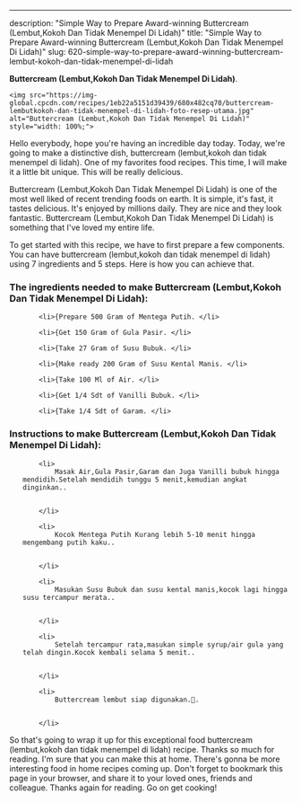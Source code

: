 ---
description: "Simple Way to Prepare Award-winning Buttercream (Lembut,Kokoh Dan Tidak Menempel Di Lidah)"
title: "Simple Way to Prepare Award-winning Buttercream (Lembut,Kokoh Dan Tidak Menempel Di Lidah)"
slug: 620-simple-way-to-prepare-award-winning-buttercream-lembut-kokoh-dan-tidak-menempel-di-lidah

<p>
	<strong>Buttercream (Lembut,Kokoh Dan Tidak Menempel Di Lidah)</strong>. 
	
</p>
<p>
	
	<img src="https://img-global.cpcdn.com/recipes/1eb22a5151d39439/680x482cq70/buttercream-lembutkokoh-dan-tidak-menempel-di-lidah-foto-resep-utama.jpg" alt="Buttercream (Lembut,Kokoh Dan Tidak Menempel Di Lidah)" style="width: 100%;">
	
	
</p>
<p>
	Hello everybody, hope you're having an incredible day today. Today, we're going to make a distinctive dish, buttercream (lembut,kokoh dan tidak menempel di lidah). One of my favorites food recipes. This time, I will make it a little bit unique. This will be really delicious.
</p>
	
<p>
	
</p>
<p>
	Buttercream (Lembut,Kokoh Dan Tidak Menempel Di Lidah) is one of the most well liked of recent trending foods on earth. It is simple, it's fast, it tastes delicious. It's enjoyed by millions daily. They are nice and they look fantastic. Buttercream (Lembut,Kokoh Dan Tidak Menempel Di Lidah) is something that I've loved my entire life.
</p>

<p>
To get started with this recipe, we have to first prepare a few components. You can have buttercream (lembut,kokoh dan tidak menempel di lidah) using 7 ingredients and 5 steps. Here is how you can achieve that.
</p>

<h3>The ingredients needed to make Buttercream (Lembut,Kokoh Dan Tidak Menempel Di Lidah):</h3>

<ol>
	
		<li>{Prepare 500 Gram of Mentega Putih. </li>
	
		<li>{Get 150 Gram of Gula Pasir. </li>
	
		<li>{Take 27 Gram of Susu Bubuk. </li>
	
		<li>{Make ready 200 Gram of Susu Kental Manis. </li>
	
		<li>{Take 100 Ml of Air. </li>
	
		<li>{Get 1/4 Sdt of Vanilli Bubuk. </li>
	
		<li>{Take 1/4 Sdt of Garam. </li>
	
</ol>
<p>
	
</p>

<h3>Instructions to make Buttercream (Lembut,Kokoh Dan Tidak Menempel Di Lidah):</h3>

<ol>
	
		<li>
			Masak Air,Gula Pasir,Garam dan Juga Vanilli bubuk hingga mendidih.Setelah mendidih tunggu 5 menit,kemudian angkat dinginkan..
			
			
		</li>
	
		<li>
			Kocok Mentega Putih Kurang lebih 5-10 menit hingga mengembang putih kaku..
			
			
		</li>
	
		<li>
			Masukan Susu Bubuk dan susu kental manis,kocok lagi hingga susu tercampur merata..
			
			
		</li>
	
		<li>
			Setelah tercampur rata,masukan simple syrup/air gula yang telah dingin.Kocok kembali selama 5 menit..
			
			
		</li>
	
		<li>
			Buttercream lembut siap digunakan.🤗.
			
			
		</li>
	
</ol>

<p>
	
</p>

<p>
	So that's going to wrap it up for this exceptional food buttercream (lembut,kokoh dan tidak menempel di lidah) recipe. Thanks so much for reading. I'm sure that you can make this at home. There's gonna be more interesting food in home recipes coming up. Don't forget to bookmark this page in your browser, and share it to your loved ones, friends and colleague. Thanks again for reading. Go on get cooking!
</p>

